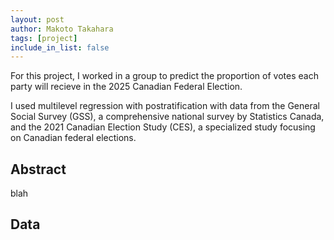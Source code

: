 ```yaml
---
layout: post
author: Makoto Takahara
tags: [project]
include_in_list: false
---
```


For this project, I worked in a group to predict the proportion of votes each party will recieve in the 2025 Canadian Federal Election. 

I used multilevel regression with postratification with data from the General Social Survey (GSS), a comprehensive national survey by Statistics Canada, and the 2021 Canadian Election Study (CES), a specialized study focusing on Canadian federal elections.

## Abstract
blah

## Data

